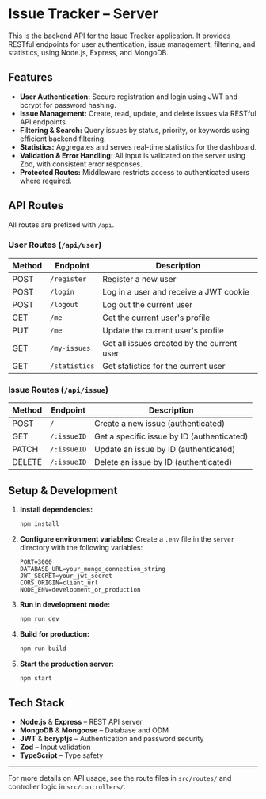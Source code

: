 # Issue Tracker – Server

This is the backend API for the Issue Tracker application. It provides RESTful endpoints for user authentication, issue management, filtering, and statistics, using Node.js, Express, and MongoDB.

## Features

- **User Authentication:** Secure registration and login using JWT and bcrypt for password hashing.
- **Issue Management:** Create, read, update, and delete issues via RESTful API endpoints.
- **Filtering & Search:** Query issues by status, priority, or keywords using efficient backend filtering.
- **Statistics:** Aggregates and serves real-time statistics for the dashboard.
- **Validation & Error Handling:** All input is validated on the server using Zod, with consistent error responses.
- **Protected Routes:** Middleware restricts access to authenticated users where required.

## API Routes

All routes are prefixed with `/api`.

### User Routes (`/api/user`)

| Method | Endpoint      | Description                                |
| ------ | ------------- | ------------------------------------------ |
| POST   | `/register`   | Register a new user                        |
| POST   | `/login`      | Log in a user and receive a JWT cookie     |
| POST   | `/logout`     | Log out the current user                   |
| GET    | `/me`         | Get the current user's profile             |
| PUT    | `/me`         | Update the current user's profile          |
| GET    | `/my-issues`  | Get all issues created by the current user |
| GET    | `/statistics` | Get statistics for the current user        |

### Issue Routes (`/api/issue`)

| Method | Endpoint    | Description                                |
| ------ | ----------- | ------------------------------------------ |
| POST   | `/`         | Create a new issue (authenticated)         |
| GET    | `/:issueID` | Get a specific issue by ID (authenticated) |
| PATCH  | `/:issueID` | Update an issue by ID (authenticated)      |
| DELETE | `/:issueID` | Delete an issue by ID (authenticated)      |

## Setup & Development

1. **Install dependencies:**

   ```bash
   npm install
   ```

2. **Configure environment variables:**
   Create a `.env` file in the `server` directory with the following variables:

   ```env
   PORT=3000
   DATABASE_URL=your_mongo_connection_string
   JWT_SECRET=your_jwt_secret
   CORS_ORIGIN=client_url
   NODE_ENV=development_or_production
   ```

3. **Run in development mode:**

   ```bash
   npm run dev
   ```

4. **Build for production:**

   ```bash
   npm run build
   ```

5. **Start the production server:**
   ```bash
   npm start
   ```

## Tech Stack

- **Node.js** & **Express** – REST API server
- **MongoDB** & **Mongoose** – Database and ODM
- **JWT** & **bcryptjs** – Authentication and password security
- **Zod** – Input validation
- **TypeScript** – Type safety

---

For more details on API usage, see the route files in `src/routes/` and controller logic in `src/controllers/`.
